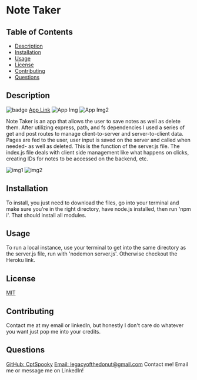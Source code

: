 # Note Taker

 ## Table of Contents
  - [Description](#Description)
  - [Installation](#Installation)
  - [Usage](#Usage)
  - [License](#License)
  - [Contributing](#Contributing)
  - [Questions](#Questions)

  ## Description
  ![badge](https://img.shields.io/badge/License-MIT-yellow.svg)
  [App Link](https://github.com/CptSpooky/Employee-Template-Engine)
  ![App Img](https://user-images.githubusercontent.com/66426144/92526984-55adf700-f1f4-11ea-870e-31fe1793f1e3.png)
  ![App Img2](https://user-images.githubusercontent.com/66426144/92527163-96a60b80-f1f4-11ea-9209-70a8a1cc25dc.png)

  Note Taker is an app that allows the user to save notes as well as delete them. After utilizing express, path, and fs dependencies I used a series of get and post routes to manage client-to-server and server-to-client data. Pages are fed to the user, user input is saved on the server and called when needed- as well as deleted. This is the function of the server.js file. The index.js file deals with client side management like what happens on clicks, creating IDs for notes to be accessed on the backend, etc. 

  ![img1](https://user-images.githubusercontent.com/66426144/92527221-b0475300-f1f4-11ea-8519-c1ce33ec604e.png) 
  ![img2](https://user-images.githubusercontent.com/66426144/92527251-bb9a7e80-f1f4-11ea-9093-17eb21b12dd1.png) 

  ## Installation
  To install, you just need to download the files, go into your terminal and make sure you're in the right directory, have node.js installed, then run 'npm i'. That should install all modules. 

  ## Usage
  To run a local instance, use your terminal to get into the same directory as the server.js file, run with 'nodemon server.js'. Otherwise checkout the Heroku link.
 
  ## License
  [MIT](https://opensource.org/licenses/MIT)

  ## Contributing
  Contact me at my email or linkedIn, but honestly I don't care do whatever you want just pop me into your credits. 

  ## Questions
  [GitHub: CptSpooky](https://github.com/CptSpooky)
  [Email: legacyofthedonut@gmail.com](legacyofthedonut@gmail.com)
  Contact me! Email me or message me on LinkedIn!

  